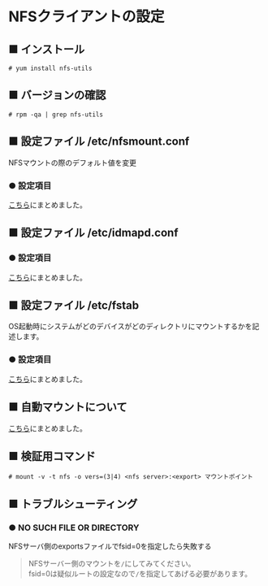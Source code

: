 # NFSクライアントの設定
## ■ インストール
```
# yum install nfs-utils
```
## ■ バージョンの確認
```
# rpm -qa | grep nfs-utils
```

## ■ 設定ファイル /etc/nfsmount.conf
NFSマウントの際のデフォルト値を変更

### ● 設定項目
[こちら](https://github.com/thetaru/memorandum/tree/master/OS/Linux/CentOS8/nfs/nfs_client/nfsmount.conf.parameter)にまとめました。

## ■ 設定ファイル /etc/idmapd.conf

### ● 設定項目
[こちら](https://github.com/thetaru/memorandum/tree/master/OS/Linux/CentOS8/nfs/nfs_client/idmapd.conf.parameter)にまとめました。

## ■ 設定ファイル /etc/fstab
OS起動時にシステムがどのデバイスがどのディレクトリにマウントするかを記述します。

### ● 設定項目
[こちら](https://github.com/thetaru/memorandum/tree/master/OS/Linux/CentOS8/nfs/nfs_client/fstab.parameter)にまとめました。

## ■ 自動マウントについて
[こちら](https://github.com/thetaru/memorandum/tree/master/OS/Linux/CentOS8/nfs/nfs_client/automount)にまとめました。

## ■ 検証用コマンド
```
# mount -v -t nfs -o vers=(3|4) <nfs server>:<export> マウントポイント
```

## ■ トラブルシューティング
### ● NO SUCH FILE OR DIRECTORY
NFSサーバ側のexportsファイルでfsid=0を指定したら失敗する
> NFSサーバー側のマウントを`/`にしてみてください。  
> fsid=0は疑似ルートの設定なので`/`を指定してあげる必要があります。
